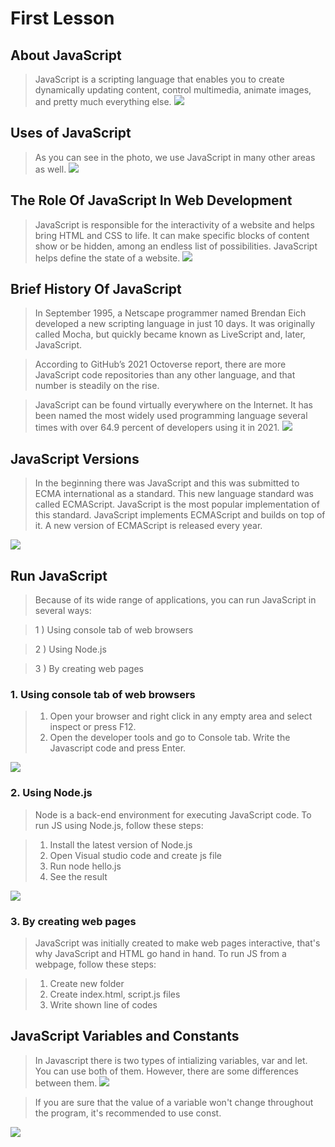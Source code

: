 # First Lesson

## About JavaScript
>JavaScript is a scripting language that enables you to create dynamically updating content, control multimedia, animate images, and pretty much everything else.
![](/img/jsslogo.webp)

## Uses of JavaScript
>As you can see in the photo, we use JavaScript in many other areas as well.
![](/img/Uses-of-JavaScript-1.jpg)

## The Role Of JavaScript In Web Development
> JavaScript is responsible for the interactivity of a website and helps bring HTML and CSS to life. It can make specific blocks of content show or be hidden, among an endless list of possibilities. JavaScript helps define the state of a website.
![](/img/rolejs.png)

## Brief History Of JavaScript
>In September 1995, a Netscape programmer named Brendan Eich developed a new scripting language in just 10 days. It was originally called Mocha, but quickly became known as LiveScript and, later, JavaScript.

>According to GitHub’s 2021 Octoverse report, there are more JavaScript code repositories than any other language, and that number is steadily on the rise.

>JavaScript can be found virtually everywhere on the Internet. It has been named the most widely used programming language several times with over 64.9 percent of developers using it in 2021.
![](/img/js%20history.png)

## JavaScript Versions

>In the beginning there was JavaScript and this was submitted to ECMA international as a standard. This new language standard was called ECMAScript. JavaScript is the most popular implementation of this standard. JavaScript implements ECMAScript and builds on top of it. A new version of ECMAScript is released every year.

![](/img/JavaScript-versions-timeline.png)

## Run JavaScript
>Because of its wide range of applications, you can run JavaScript in several ways:

>1 ) Using console tab of web browsers

>2 ) Using Node.js

>3 ) By creating web pages

### 1. Using console tab of web browsers

>1) Open your browser and right click in any empty area and select inspect or press F12.
>2) Open the developer tools and go to Console tab. Write the Javascript code and press Enter.

![](/img/run1.png)

### 2. Using Node.js
>Node is a back-end environment for executing JavaScript 
code. To run JS using Node.js, follow these steps:  

>1) Install the latest version of Node.js
>2) Open Visual studio code and create js file
>3) Run node hello.js
>4) See the result

![](/img/nodejs.jpg)

### 3. By creating web pages 
>JavaScript was initially created to make web pages  interactive, that's why JavaScript and HTML go hand in  hand. To run JS from a webpage, follow these steps:

>1) Create new folder
>2) Create index.html, script.js files
>3) Write shown line of codes

## JavaScript Variables and Constants
>In Javascript there is two types of intializing variables, var and let. You can use both of them. However, there are some differences between them.
![](/img/var.jpeg)

>If you are sure that the value of a variable won't change throughout the program, it's recommended
to use const.

![](/img/consvsvar.jpg)